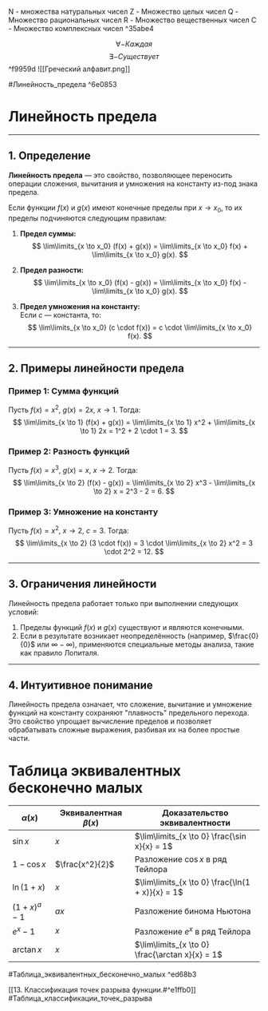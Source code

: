 N - множества натуральных чисел
Z - Множество целых чисел
Q - Множество рациональных чисел
R - Множество вещественных чисел
C - Множество комплексных чисел ^35abe4

$$\forall-Каждая$$
$$\exists - Существует$$ ^f9959d
![[Греческий алфавит.png]]

#Линейность_предела  ^6e0853
# Линейность предела
---

## 1. Определение

**Линейность предела** — это свойство, позволяющее переносить операции сложения, вычитания и умножения на константу из-под знака предела.  

Если функции $f(x)$ и $g(x)$ имеют конечные пределы при $x \to x_0$, то их пределы подчиняются следующим правилам:

1. **Предел суммы:**  
   $$
   \lim\limits_{x \to x_0} (f(x) + g(x)) = \lim\limits_{x \to x_0} f(x) + \lim\limits_{x \to x_0} g(x).
   $$

2. **Предел разности:**  
   $$
   \lim\limits_{x \to x_0} (f(x) - g(x)) = \lim\limits_{x \to x_0} f(x) - \lim\limits_{x \to x_0} g(x).
   $$

3. **Предел умножения на константу:**  
   Если $c$ — константа, то:
   $$
   \lim\limits_{x \to x_0} (c \cdot f(x)) = c \cdot \lim\limits_{x \to x_0} f(x).
   $$

---

## 2. Примеры линейности предела

### Пример 1: Сумма функций
Пусть $f(x) = x^2$, $g(x) = 2x$, $x \to 1$. Тогда:
$$
\lim\limits_{x \to 1} (f(x) + g(x)) = \lim\limits_{x \to 1} x^2 + \lim\limits_{x \to 1} 2x = 1^2 + 2 \cdot 1 = 3.
$$

### Пример 2: Разность функций
Пусть $f(x) = x^3$, $g(x) = x$, $x \to 2$. Тогда:
$$
\lim\limits_{x \to 2} (f(x) - g(x)) = \lim\limits_{x \to 2} x^3 - \lim\limits_{x \to 2} x = 2^3 - 2 = 6.
$$

### Пример 3: Умножение на константу
Пусть $f(x) = x^2$, $x \to 2$, $c = 3$. Тогда:
$$
\lim\limits_{x \to 2} (3 \cdot f(x)) = 3 \cdot \lim\limits_{x \to 2} x^2 = 3 \cdot 2^2 = 12.
$$

---

## 3. Ограничения линейности

Линейность предела работает только при выполнении следующих условий:
1. Пределы функций $f(x)$ и $g(x)$ существуют и являются конечными.
2. Если в результате возникает неопределённость (например, $\frac{0}{0}$ или $\infty - \infty$), применяются специальные методы анализа, такие как правило Лопиталя.

---

## 4. Интуитивное понимание

Линейность предела означает, что сложение, вычитание и умножение функций на константу сохраняют "плавность" предельного перехода. Это свойство упрощает вычисление пределов и позволяет обрабатывать сложные выражения, разбивая их на более простые части.



# Таблица эквивалентных бесконечно малых

| $\alpha(x)$     | Эквивалентная $\beta(x)$ | Доказательство эквивалентности                   |
| --------------- | ------------------------ | ------------------------------------------------ |
| $\sin x$        | $x$                      | $\lim\limits_{x \to 0} \frac{\sin x}{x} = 1$     |
| $1 - \cos x$    | $\frac{x^2}{2}$          | Разложение $\cos x$ в ряд Тейлора                |
| $\ln(1 + x)$    | $x$                      | $\lim\limits_{x \to 0} \frac{\ln(1 + x)}{x} = 1$ |
| $(1 + x)^a - 1$ | $ax$                     | Разложение бинома Ньютона                        |
| $e^x - 1$       | $x$                      | Разложение $e^x$ в ряд Тейлора                   |
| $\arctan x$     | $x$                      | $\lim\limits_{x \to 0} \frac{\arctan x}{x} = 1$  |
#Таблица_эквивалентных_бесконечно_малых ^ed68b3

[[13. Классификация точек разрыва функции.#^e1ffb0]] #Таблица_классификации_точек_разрыва 
